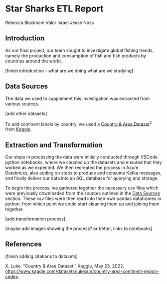 # Star Sharks ETL Report
Rebecca Blackham
Valor Israel
Jesse Noss

## Introduction
As our final project, our team sought to investigate global fishing trends, namely the production and consumption of fish and fish products by countries around the world. 

[finish introduction - what are we doing what are we studying]

## Data Sources
The data we used to supplement this investigation was extracted from various sources. 

[add other datasets]

To add continent labels by country, we used a [Country & Area Dataset](https://www.kaggle.com/datasets/lukexun/country-area-continent-region-codes)<sup>2</sup> from [Kaggle](https://www.kaggle.com/). 


## Extraction and Transformation
Our steps in processing the data were initially conducted through VSCode python notebooks, where we cleaned up the datasets and ensured that they worked as we expected. We then recreated the process in Azure Databricks, also adding on steps to produce and consume Kafka messages, and finally deliver our data into an SQL database for querying and storage.

To begin this process, we gathered together the necessary csv files which were previously downloaded from the sources outlined in the [Data Sources](##-Data-Sources) section. These csv files were then read into their own pandas dataframes in python, from which point we could start cleaning them up and joining them together.

[add transformation process]

[maybe add images showing the process? or better, links to notebooks]

## References
[finish adding citations to datasets]

X, Luke. “Country &amp; Area Dataset.” Kaggle, May 23, 2022. https://www.kaggle.com/datasets/lukexun/country-area-continent-region-codes. 